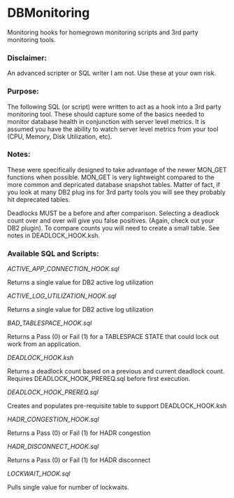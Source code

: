 # DBMonitoring
Monitoring hooks for homegrown monitoring scripts and 3rd party monitoring tools.

### Disclaimer:
An advanced scripter or SQL writer I am not. Use these at your own risk.

### Purpose:
The following SQL (or script) were written to act as a hook into a 3rd party monitoring tool. These should capture some of the basics needed to monitor database health in conjunction with server level metrics. It is assumed you have the ability to watch server level metrics from your tool (CPU, Memory, Disk Utilization, etc).

### Notes:
These were specifically designed to take advantage of the newer MON_GET functions when possible. MON_GET is very lightweight compared to the more common and depricated database snapshot tables. Matter of fact, if you look at many DB2 plug ins for 3rd party tools you will see they probably hit deprecated tables.

Deadlocks MUST be a before and after comparison. Selecting a deadlock count over and over will give you false positives. (Again, check out your DB2 plugin). To compare counts you will need to create a small table. See notes in DEADLOCK_HOOK.ksh.

### Available SQL and Scripts:

*ACTIVE_APP_CONNECTION_HOOK.sql*

Returns a single value for DB2 active log utilization


*ACTIVE_LOG_UTILIZATION_HOOK.sql*

Returns a single value for DB2 active log utilization


*BAD_TABLESPACE_HOOK.sql*

Returns a Pass (0) or Fail (1) for a TABLESPACE STATE that could lock out work from an application.


*DEADLOCK_HOOK.ksh*

Returns a deadlock count based on a previous and current deadlock count. Requires DEADLOCK_HOOK_PREREQ.sql before first execution.


*DEADLOCK_HOOK_PREREQ.sql*

Creates and populates pre-requisite table to support DEADLOCK_HOOK.ksh


*HADR_CONGESTION_HOOK.sql*

Returns a Pass (0) or Fail (1) for HADR congestion


*HADR_DISCONNECT_HOOK.sql*

Returns a Pass (0) or Fail (1) for HADR disconnect


*LOCKWAIT_HOOK.sql*

Pulls single value for number of lockwaits. 
